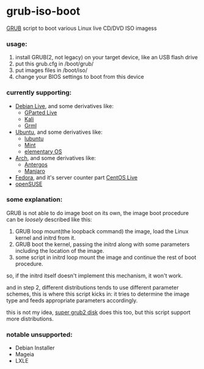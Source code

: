 # grub-iso-boot
[GRUB](https://www.gnu.org/software/grub/) script to boot various Linux live CD/DVD ISO imagess

### usage:

1. install GRUB(2, not legacy) on your target device, like an USB flash drive
2. put this grub.cfg in /boot/grub/
3. put images files in /boot/iso/
4. change your BIOS settings to boot from this device

### currently supporting:

* [Debian Live](http://live.debian.net/), and some derivatives like:
	- [GParted Live](http://gparted.org/livecd.php)
	- [Kali](https://www.kali.org/)
	- [Grml](https://grml.org/)
* [Ubuntu](http://www.ubuntu.com/), and some derivatives like:
	- [lubuntu](http://lubuntu.net/)
	- [Mint](http://www.linuxmint.com/)
	- [elementary OS](https://elementary.io/)
* [Arch](https://www.archlinux.org/), and some derivatives like:
	- [Antergos](http://antergos.com/)
	- [Manjaro](https://manjaro.github.io/)
* [Fedora](https://getfedora.org/), and it's server counter part [CentOS Live](https://www.centos.org/)
* [openSUSE](https://www.opensuse.org/)

### some explanation:

GRUB is not able to do image boot on its own, the image boot procedure can be _loosely_ described like this:

1. GRUB loop mount(the loopback command) the image, load the Linux kernel and initrd from it.
2. GRUB boot the kernel, passing the initrd along with some parameters including the location of the image.
3. some script in initrd loop mount the image and continue the rest of boot procedure.

so, if the initrd itself doesn't implement this mechanism, it won't work.

and in step 2, different distributions tends to use different parameter schemes,
this is where this script kicks in:
it tries to determine the image type and feeds appropriate parameters accordingly.

this is not my idea, [super grub2 disk](http://www.supergrubdisk.org/super-grub2-disk/) does this too,
but this script support more distributions.

### notable unsupported:

* Debian Installer
* Mageia
* LXLE

